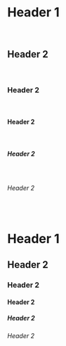 <h1>Header 1</h1><br>
<h2>Header 2</h2><br>
<h3>Header 2</h3><br>
<h4>Header 2</h4><br>
<h5>Header 2</h5><br>
<h6>Header 2</h6><br>
<h1>Header 1</h1>
<h2>Header 2</h2>
<h3>Header 2</h3>
<h4>Header 2</h4>
<h5>Header 2</h5>
<h6>Header 2</h6>
